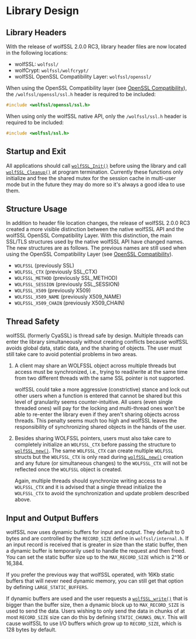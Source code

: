 # Library Design

## Library Headers

With the release of wolfSSL 2.0.0 RC3, library header files are now located in the following locations:

* wolfSSL: `wolfssl/`
* wolfCrypt: `wolfssl/wolfcrypt/`
* wolfSSL OpenSSL Compatibility Layer: `wolfssl/openssl/`

When using the OpenSSL Compatibility layer (see [OpenSSL Compatibility](chapter13.md#openssl-compatibility)), the `/wolfssl/openssl/ssl.h` header is required to be included:

```c
#include <wolfssl/openssl/ssl.h>
```

When using only the wolfSSL native API, only the `/wolfssl/ssl.h` header is required to be included:

```c
#include <wolfssl/ssl.h>
```

## Startup and Exit

All applications should call [`wolfSSL_Init()`](group__TLS.md#function-wolfssl_init) before using the library and call [`wolfSSL_Cleanup()`](group__TLS.md#function-wolfssl_cleanup) at program termination. Currently these functions only initialize and free the shared mutex for the session cache in multi-user mode but in the future they may do more so it's always a good idea to use them.

## Structure Usage

In addition to header file location changes, the release of wolfSSL 2.0.0 RC3 created a more visible distinction between the native wolfSSL API and the wolfSSL OpenSSL Compatibility Layer.  With this distinction, the main SSL/TLS structures used by the native wolfSSL API have changed names.  The new structures are as follows.  The previous names are still used when using the OpenSSL Compatibility Layer (see [OpenSSL Compatibility](chapter13.md#openssl-compatibility)).

* `WOLFSSL`			(previously SSL)
* `WOLFSSL_CTX`		(previously SSL_CTX)
* `WOLFSSL_METHOD`		(previously SSL_METHOD)
* `WOLFSSL_SESSION`	(previously SSL_SESSION)
* `WOLFSSL_X509`		(previously X509)
* `WOLFSSL_X509_NAME`	(previously X509_NAME)
* `WOLFSSL_X509_CHAIN`	(previously X509_CHAIN)

## Thread Safety

wolfSSL (formerly CyaSSL) is thread safe by design. Multiple threads can enter the library simultaneously without creating conflicts because wolfSSL avoids global data, static data, and the sharing of objects. The user must still take care to avoid potential problems in two areas.

1. A client may share an WOLFSSL object across multiple threads but access must be synchronized, i.e., trying to read/write at the same time from two different threads with the same SSL pointer is not supported.

    wolfSSL could take a more aggressive (constrictive) stance and lock out other users when a function is entered that cannot be shared but this level of granularity seems counter-intuitive. All users (even single threaded ones) will pay for the locking and multi-thread ones won't be able to re-enter the library even if they aren't sharing objects across threads. This penalty seems much too high and wolfSSL leaves the responsibility of synchronizing shared objects in the hands of the user.

2. Besides sharing WOLFSSL pointers, users must also take care to completely initialize an `WOLFSSL_CTX` before passing the structure to [`wolfSSL_new()`](group__Setup.md#function-wolfssl_new). The same `WOLFSSL_CTX` can create multiple `WOLFSSL` structs but the `WOLFSSL_CTX` is only read during [`wolfSSL_new()`](group__Setup.md#function-wolfssl_new) creation and any future (or simultaneous changes) to the `WOLFSSL_CTX` will not be reflected once the `WOLFSSL` object is created.

    Again, multiple threads should synchronize writing access to a `WOLFSSL_CTX` and it is advised that a single thread initialize the `WOLFSSL_CTX` to avoid the synchronization and update problem described above.

## Input and Output Buffers

wolfSSL now uses dynamic buffers for input and output. They default to 0 bytes and are controlled by the `RECORD_SIZE` define in `wolfssl/internal.h`. If an input record is received that is greater in size than the static buffer, then a dynamic buffer is temporarily used to handle the request and then freed. You can set the static buffer size up to the `MAX_RECORD_SIZE` which is 2^16 or 16,384.

If you prefer the previous way that wolfSSL operated, with 16Kb static buffers that will never need dynamic memory, you can still get that option by defining `LARGE_STATIC_BUFFERS`.

If dynamic buffers are used and the user requests a [`wolfSSL_write()`](group__IO.md#function-wolfssl_write) that is bigger than the buffer size, then a dynamic block up to `MAX_RECORD_SIZE` is used to send the data. Users wishing to only send the data in chunks of at most `RECORD_SIZE` size can do this by defining `STATIC_CHUNKS_ONLY`.  This will cause wolfSSL to use I/O buffers which grow up to `RECORD_SIZE`, which is 128 bytes by default.
